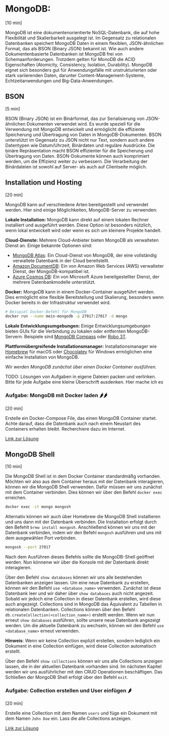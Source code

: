 # MongoDB: 
[10 min]

MongoDB ist eine dokumentenorientierte NoSQL-Datenbank, die auf hohe Flexibilität und Skalierbarkeit ausgelegt ist. Im Gegensatz zu relationalen Datenbanken speichert MongoDB Daten in einem flexiblen, JSON-ähnlichen Format, das als BSON (Binary JSON) bekannt ist. Wie auch andere Dokumentenbasierte Datenbanken ist MongoDB frei von Schemaanforderungen. Trotzdem gelten für MonoDB die ACID Eigenschaften (Atomicity, Consistency, Isolation, Durability). MongoDB eignet sich besonders gut für Anwendungsfälle mit unstrukturierten oder stark variierenden Daten, darunter Content-Management-Systeme, Echtzeitanwendungen und Big-Data-Anwendungen.


## BSON
[5 min]

BSON (Binary JSON) ist ein Binärformat, das zur Serialisierung von JSON-ähnlichen Dokumenten verwendet wird. Es wurde speziell für die Verwendung mit MongoDB entwickelt und ermöglicht die effiziente Speicherung und Übertragung von Daten in MongoDB-Dokumenten. BSON unterstützt im Gegensatz zu JSON nicht nur Text, sondern auch andere Datentypen wie Datum/Uhrzeit, Binärdaten und reguläre Ausdrücke. Die binäre Repräsentation macht BSON effizienter für die Speicherung und Übertragung von Daten. BSON-Dokumente können auch komprimiert werden, um die Effizienz weiter zu verbessern. Die Verarbeitung der Binärdateien ist sowohl auf Server- als auch auf Clientseite möglich.


## Installation und Hosting
[20 min]

MongoDB kann auf verschiedene Arten bereitgestellt und verwendet werden. Hier sind einige Möglichkeiten, MongoDB-Server zu verwenden:

**Lokale Installation:** MongoDB kann direkt auf einem lokalen Rechner installiert und ausgeführt werden. Diese Option ist besonders nützlich, wenn lokal entwickelt wird oder wenn es sich um kleinere Projekte handelt.

**Cloud-Dienste:** Mehrere Cloud-Anbieter bieten MongoDB als verwalteten Dienst an. Einige bekannte Optionen sind:

- [MongoDB Atlas](https://www.mongodb.com/cloud/atlas): Ein Cloud-Dienst von MongoDB, der eine vollständig verwaltete Datenbank in der Cloud bereitstellt.
- [Amazon DocumentDB](https://aws.amazon.com/documentdb/): Ein von Amazon Web Services (AWS) verwalteter Dienst, der MongoDB-kompatibel ist.
- [Azure Cosmos DB](https://azure.microsoft.com/en-us/services/cosmos-db/): Ein von Microsoft Azure bereitgestellter Dienst, der mehrere Datenbankmodelle unterstützt.

**Docker:** MongoDB kann in einem Docker-Container ausgeführt werden. Dies ermöglicht eine flexible Bereitstellung und Skalierung, besonders wenn Docker bereits in der Infrastruktur verwendet wird.

```bash
# Beispiel Docker-Befehl für MongoDB
docker run --name mein-mongodb -p 27017:27017 -d mongo
```

**Lokale Entwicklungsumgebungen:** Einige Entwicklungsumgebungen bieten GUIs für die Verbindung zu lokalen oder entfernten MongoDB-Servern. Beispiele sind [MongoDB Compass](https://www.mongodb.com/products/compass) oder [Robo 3T](https://robomongo.org/).

**Plattformübergreifende Installationsmanager:** Installationsmanager wie [Homebrew](https://brew.sh/) für macOS oder [Chocolatey](https://chocolatey.org/) für Windows ermöglichen eine einfache Installation von MongoDB.


_Wir werden MongoDB zunächst über einen Docker Container ausführen._

TODO: Lösungen von Aufgaben in eigene Dateien packen und verlinken. Bitte für jede Aufgabe eine kleine Überschrift ausdenken. Hier mache ich es

### Aufgabe: MongoDB mit Docker laden 🌶🌶
[20 min]

Erstelle ein Docker-Compose File, das einen MongoDB Container startet. Achte darauf, dass die Datenbank auch nach einem Neustart des Containers erhalten bleibt.
Recherchiere dazu im Internet.

[Link zur Lösung](../lösungen/aufgabe1.md)
## MongoDB Shell
[10 min]

Die MongoDB Shell ist in dem Docker Container standardmäßg vorhanden. Möchten wir also aus dem Container heraus mit der Datenbank interagieren, können wir die MongoDB Shell verwenden. Dafür müssen wir uns zunächst mit dem Container verbinden. Dies können wir über den Befehl `docker exec` erreichen.

```bash
docker exec -it mongo mongosh
```

Alternativ können wir auch über Homebrew die MongoDB Shell installieren und uns dann mit der Datenbank verbinden. Die Installation erfolgt durch den Befehlt `brew install mongosh`. Anschließend können wir uns mit der Datenbank verbinden, indem wir den Befehl `mongosh` ausführen und uns mit dem ausgewählen Port verbinden.

```bash
mongosh --port 27017
```


Nach dem Ausführen dieses Befehls sollte die MongoDB-Shell geöffnet werden. Nun könnenw wir über die Konsole mit der Datenbank direkt interagieren.

Über den Befehl `show databases` können wir uns alle bestehenden Datenbanken anzeigen lassen. Um eine neue Datenbank zu erstellen, können wir den Befehl `use <database_name>` verwenden. Zunächst ist diese Datenbank leer und wir daher über `show databases` auch nicht angezeit. Sobald wir jedoch eine Collection in dieser Datenbank erstellen, wird diese auch angezeigt. Collections sind in MongoDB das Äquivalent zu Tabellen in relationalen Datenbanken. Collections können über den Befehl `db.createCollection(<collection_name>)` erstellt werden. Wenn wir nun erneut `show databases` ausführen, sollte unsere neue Datenbank angezeigt werden. Um die aktuelle Datenbank zu wechseln, können wir den Befehl `use <database_name>` erneut verwenden. 

**Hinweis**: Wenn wir keine Collection explizit erstellen, sondern lediglich ein Dokument in eine Collection einfügen, wird diese Collection automatisch erstellt.

Über den Befehl `show collections` können wir uns alle Collections anzeigen lassen, die in der aktuellen Datenbank vorhanden sind. Im nächsten Kapitel werden wir uns ausführlicher mit den CRUD Operationen beschäftigen. Das Schließen der MongoDB Shell erfolgt über den Befehl `exit`.


### Aufgabe: Collection erstellen und User einfügen 🌶
[20 min]

Erstelle eine Collection mit dem Namen `users` und füge ein Dokument mit dem Namen `John Doe` ein. Lass die alle Collections anzeigen.

[Link zur Lösung](../lösungen/aufgabe2.md)